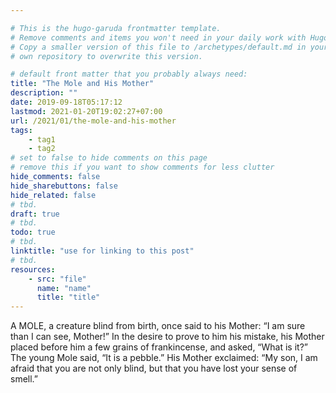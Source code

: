 ```yaml
---

# This is the hugo-garuda frontmatter template.
# Remove comments and items you won't need in your daily work with Hugo.
# Copy a smaller version of this file to /archetypes/default.md in your
# own repository to overwrite this version.

# default front matter that you probably always need:
title: "The Mole and His Mother"
description: ""
date: 2019-09-18T05:17:12
lastmod: 2021-01-20T19:02:27+07:00
url: /2021/01/the-mole-and-his-mother
tags:
    - tag1
    - tag2
# set to false to hide comments on this page
# remove this if you want to show comments for less clutter
hide_comments: false
hide_sharebuttons: false
hide_related: false
# tbd.
draft: true
# tbd.
todo: true
# tbd.
linktitle: "use for linking to this post"
# tbd.
resources:
    - src: "file"
      name: "name"
      title: "title"
---
```

A MOLE, a creature blind from birth, once said to his Mother: “I am sure than I can see, Mother!” In the desire to prove to him his mistake, his Mother placed before him a few grains of frankincense, and asked, “What is it?” The young Mole said, “It is a pebble.” His Mother exclaimed: “My son, I am afraid that you are not only blind, but that you have lost your sense of smell.”
